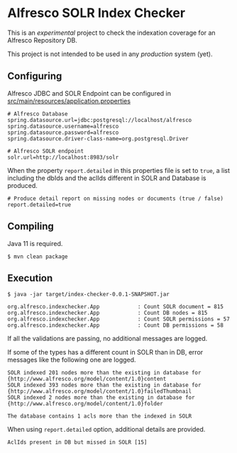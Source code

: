 # Alfresco SOLR Index Checker

This is an *experimental* project to check the indexation coverage for an Alfresco Repository DB.

This project is not intended to be used in any *production* system (yet).

## Configuring

Alfresco JDBC and SOLR Endpoint can be configured in [src/main/resources/application.properties](src/main/resources/application.properties)

```
# Alfresco Database
spring.datasource.url=jdbc:postgresql://localhost/alfresco
spring.datasource.username=alfresco
spring.datasource.password=alfresco
spring.datasource.driver-class-name=org.postgresql.Driver

# Alfresco SOLR endpoint
solr.url=http://localhost:8983/solr
```

When the property `report.detailed` in this properties file is set to `true`, a list including the dbIds and the aclIds different in SOLR and Database is produced.

```
# Produce detail report on missing nodes or documents (true / false)
report.detailed=true
```

## Compiling

Java 11 is required.

```
$ mvn clean package
```

## Execution

```
$ java -jar target/index-checker-0.0.1-SNAPSHOT.jar

org.alfresco.indexchecker.App            : Count SOLR document = 815
org.alfresco.indexchecker.App            : Count DB nodes = 815
org.alfresco.indexchecker.App            : Count SOLR permissions = 57
org.alfresco.indexchecker.App            : Count DB permissions = 58
```

If all the validations are passing, no additional messages are logged.

If some of the types has a different count in SOLR than in DB, error messages like the following one are logged.

```
SOLR indexed 201 nodes more than the existing in database for {http://www.alfresco.org/model/content/1.0}content
SOLR indexed 393 nodes more than the existing in database for {http://www.alfresco.org/model/content/1.0}failedThumbnail
SOLR indexed 2 nodes more than the existing in database for {http://www.alfresco.org/model/content/1.0}folder

The database contains 1 acls more than the indexed in SOLR
```

When using `report.detailed` option, additional details are provided.

```
AclIds present in DB but missed in SOLR [15]
```
